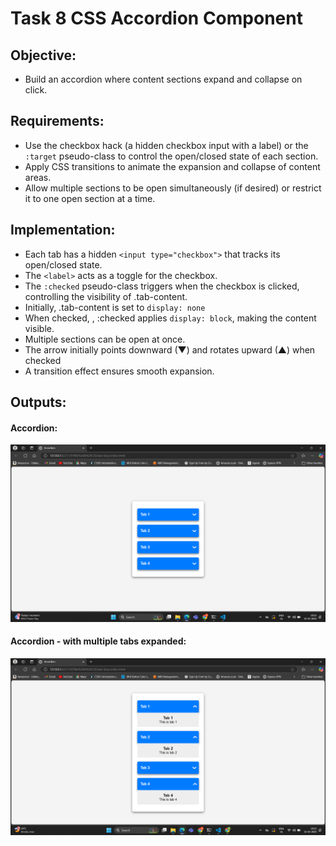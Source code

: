 # Task 8 **CSS Accordion Component**

## **Objective:** 
- Build an accordion where content sections expand and collapse on click.

## **Requirements:**
- Use the checkbox hack (a hidden checkbox input with a label) or the `:target` pseudo-class to control the open/closed state of each section.
- Apply CSS transitions to animate the expansion and collapse of content areas.
- Allow multiple sections to be open simultaneously (if desired) or restrict it to one open section at a time.

## **Implementation:**
- Each tab has a hidden `<input type="checkbox">` that tracks its open/closed state.
- The `<label>` acts as a toggle for the checkbox.
- The `:checked` pseudo-class triggers when the checkbox is clicked, controlling the visibility of .tab-content.
- Initially, .tab-content is set to `display: none`
- When checked, , :checked applies `display: block`, making the content visible.
- Multiple sections can be open at once.
- The arrow initially points downward (▼) and rotates upward (▲) when checked
- A transition effect ensures smooth expansion.


## **Outputs:**

#### Accordion:

![Accordion](./outputs/accordion.png)

#### Accordion - with multiple tabs expanded:

![Accordion](./outputs/accordion-expanded.png)